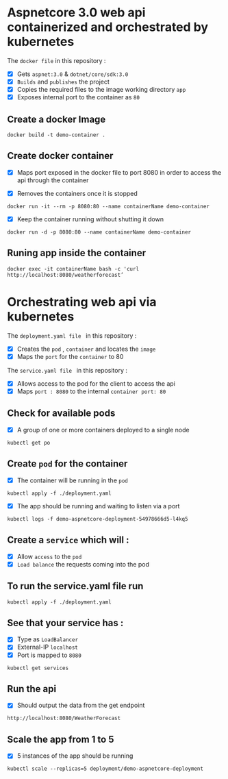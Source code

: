 # Aspnetcore 3.0 web api containerized and orchestrated by kubernetes

The `docker file` in this repository : 

- [x] Gets `aspnet:3.0` & `dotnet/core/sdk:3.0`
- [x] `Builds` and `publishes` the project 
- [x] Copies the required files to the image working directory `app`
- [x] Exposes internal port to the container as `80`

## Create a docker Image
```
docker build -t demo-container . 
```

## Create docker container


- [x]  Maps port exposed in the docker file to port 8080 in order to access the api through the container
  
- [x] Removes the containers once it is stopped

```
docker run -it --rm -p 8080:80 --name containerName demo-container 
```

- [x]  Keep the container running without shutting it down

```
docker run -d -p 8080:80 --name containerName demo-container
```

## Runing app inside the container 

```
docker exec -it containerName bash -c 'curl http://localhost:8080/weatherforecast’
```

# Orchestrating web api via kubernetes

The `deployment.yaml file ` in this repository : 

- [x] Creates the `pod` , `container` and locates the `image`
- [x] Maps the `port` for the `container` to 80 

The `service.yaml file ` in this repository : 

- [x] Allows access to the pod for the client to access the api
- [x] Maps `port : 8080` to the internal `container port: 80`

## Check for available pods

- [x]  A group of one or more containers deployed to a single node
```
kubectl get po
```

## Create `pod` for the container 

- [x]  The container will be running in the `pod`

```
kubectl apply -f ./deployment.yaml 
```
- [x]  The app should be running and waiting to listen via a port 

```
kubectl logs -f demo-aspnetcore-deployment-54978666d5-l4kq5
```

## Create a `service` which will : 

- [x]  Allow `access` to the `pod`
- [x]  `Load balance` the requests coming into the pod

## To run the service.yaml file run 

```
kubectl apply -f ./deployment.yaml 
```
## See that your service has :

- [x]  Type as `LoadBalancer`
- [x]  External-IP `localhost`
- [x]  Port is mapped to `8080`

```
kubectl get services
```
## Run the api

- [x]  Should output the data from the get endpoint

```
http://localhost:8080/WeatherForecast
```

## Scale the app from 1 to 5 

- [x]  5 instances of the app should be running

```
kubectl scale --replicas=5 deployment/demo-aspnetcore-deployment
```
